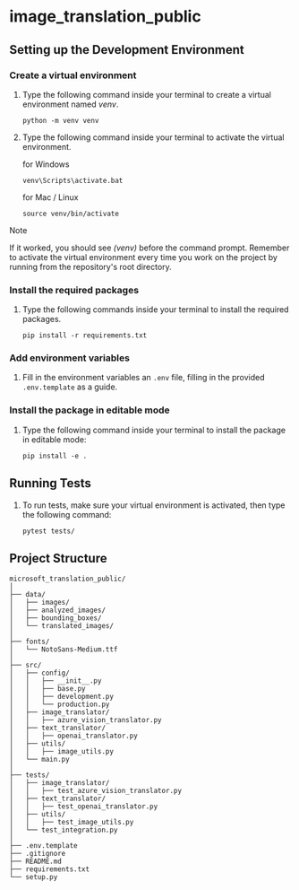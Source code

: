 # image_translation_public

## Setting up the Development Environment

### Create a virtual environment

1. Type the following command inside your terminal to create a virtual environment named *venv*.

    ```console
    python -m venv venv
    ```

1. Type the following command inside your terminal to activate the virtual environment.

    for Windows

    ```console
    venv\Scripts\activate.bat
    ```

    for Mac / Linux

    ```console
    source venv/bin/activate
    ```

> [!NOTE]
>
> If it worked, you should see *(venv)* before the command prompt.
> Remember to activate the virtual environment every time you work on the project by running from the repository's root directory.

### Install the required packages

1. Type the following commands inside your terminal to install the required packages.

    ```console
    pip install -r requirements.txt
    ```

### Add environment variables

1. Fill in the environment variables an `.env` file, filling in the provided `.env.template` as a guide.

### Install the package in editable mode

1. Type the following command inside your terminal to install the package in editable mode:

    ```console
    pip install -e .
    ```

## Running Tests

1. To run tests, make sure your virtual environment is activated, then type the following command:

    ```console
    pytest tests/
    ```

## Project Structure

```text
microsoft_translation_public/
│
├── data/
│   ├── images/
│   ├── analyzed_images/
│   ├── bounding_boxes/
│   └── translated_images/
│
├── fonts/
│   └── NotoSans-Medium.ttf
│
├── src/
│   ├── config/
│   │   ├── __init__.py
│   │   ├── base.py
│   │   ├── development.py
│   │   └── production.py
│   ├── image_translator/
│   │   ├── azure_vision_translator.py
│   ├── text_translator/
│   │   ├── openai_translator.py
│   ├── utils/
│   │   ├── image_utils.py
│   └── main.py
│
├── tests/
│   ├── image_translator/
│   │   ├── test_azure_vision_translator.py
│   ├── text_translator/
│   │   ├── test_openai_translator.py
│   ├── utils/
│   │   ├── test_image_utils.py
│   └── test_integration.py
│
├── .env.template
├── .gitignore
├── README.md
├── requirements.txt
└── setup.py

```
